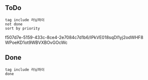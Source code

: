 ## ToDo
```tasks
tag include 러닝하이
not done
sort by priority
```

f507d7e-5159-433c-8ce4-2e7084c7d1b6/IPkVE018sqDI1yj2odWHF8
WPoeKD1ot9WBVXBOvGOcWc
## Done
```tasks
tag include 러닝하이
done
```
